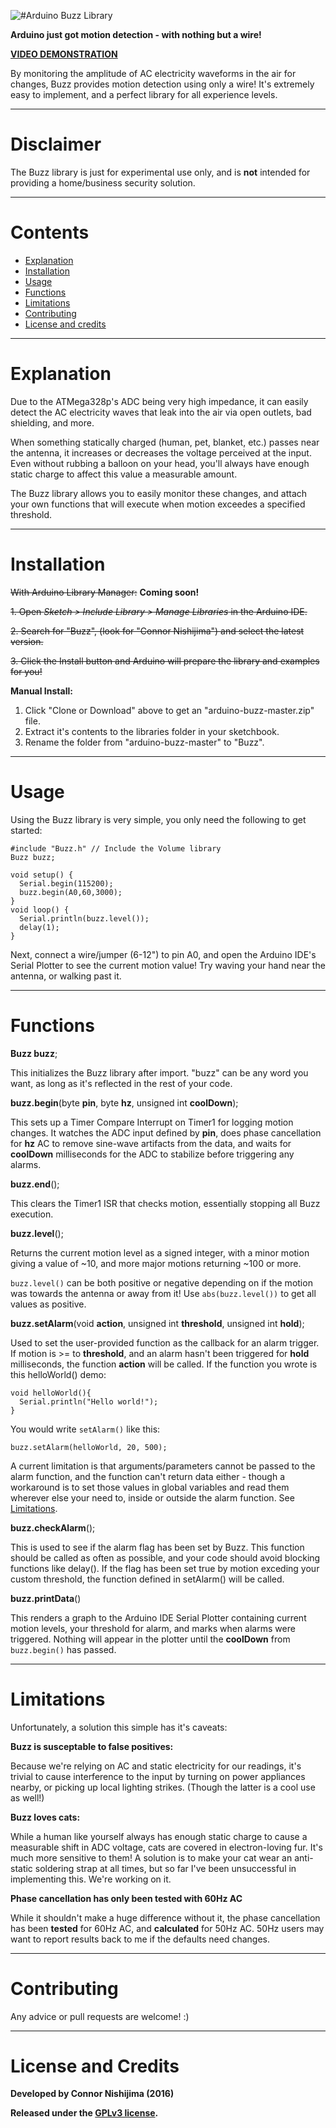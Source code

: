 ![#Arduino Buzz Library](http://i.imgur.com/1mIkcUy.jpg)

**Arduino just got motion detection - with nothing but a wire!**

**[VIDEO DEMONSTRATION](https://www.youtube.com/watch?v=4KjB-HMuUs4)**

By monitoring the amplitude of AC electricity waveforms in the air for changes, Buzz provides motion detection using only a wire! It's extremely easy to implement, and a perfect library for all experience levels.

----------
# Disclaimer

The Buzz library is just for experimental use only, and is **not** intended for providing a home/business security solution.

----------
# Contents
- [Explanation](#explanation)
- [Installation](#installation)
- [Usage](#usage)
- [Functions](#functions)
- [Limitations](#limitations)
- [Contributing](#contributing)
- [License and credits](#license-and-credits)

----------
# Explanation

Due to the ATMega328p's ADC being very high impedance, it can easily detect the AC electricity waves that leak into the air via open outlets, bad shielding, and more.

When something statically charged (human, pet, blanket, etc.) passes near the antenna, it increases or decreases the voltage perceived at the input. Even without rubbing a balloon on your head, you'll always have enough static charge to affect this value a measurable amount.

The Buzz library allows you to easily monitor these changes, and attach your own functions that will execute when motion exceedes a specified threshold.

----------
# Installation

~~With Arduino Library Manager:~~ **Coming soon!**

~~1. Open *Sketch > Include Library > Manage Libraries* in the Arduino IDE.~~

~~2. Search for "Buzz", (look for "Connor Nishijima") and select the latest version.~~

~~3. Click the Install button and Arduino will prepare the library and examples for you!~~

**Manual Install:**

1. Click "Clone or Download" above to get an "arduino-buzz-master.zip" file.
2. Extract it's contents to the libraries folder in your sketchbook.
3. Rename the folder from "arduino-buzz-master" to "Buzz".

----------
# Usage

Using the Buzz library is very simple, you only need the following to get started:

    #include "Buzz.h" // Include the Volume library
    Buzz buzz;

    void setup() {
      Serial.begin(115200);
      buzz.begin(A0,60,3000);
    }
    void loop() {
      Serial.println(buzz.level());
      delay(1);
    }

Next, connect a wire/jumper (6-12") to pin A0, and open the Arduino IDE's Serial Plotter to see the current motion value! Try waving your hand near the antenna, or walking past it.

----------
# Functions

**Buzz buzz**;

This initializes the Buzz library after import. "buzz" can be any word you want, as long as it's reflected in the rest of your code.

**buzz.begin**(byte **pin**, byte **hz**, unsigned int **coolDown**);

This sets up a Timer Compare Interrupt on Timer1 for logging motion changes. It watches the ADC input defined by **pin**, does phase cancellation for **hz** AC to remove sine-wave artifacts from the data, and waits for **coolDown** milliseconds for the ADC to stabilize before triggering any alarms.

**buzz.end**();

This clears the Timer1 ISR that checks motion, essentially stopping all Buzz execution.

**buzz.level**();

Returns the current motion level as a signed integer, with a minor motion giving a value of ~10, and more major motions returning ~100 or more.

`buzz.level()` can be both positive or negative depending on if the motion was towards the antenna or away from it! Use `abs(buzz.level())` to get all values as positive.

**buzz.setAlarm**(void **action**, unsigned int **threshold**, unsigned int **hold**);

Used to set the user-provided function as the callback for an alarm trigger. If motion is >= to **threshold**, and an alarm hasn't been triggered for **hold** milliseconds, the function **action** will be called. If the function you wrote is this helloWorld() demo:

	void helloWorld(){
      Serial.println("Hello world!");
    }

You would write `setAlarm()` like this:

	buzz.setAlarm(helloWorld, 20, 500);
    
A current limitation is that arguments/parameters cannot be passed to the alarm function, and the function can't return data either - though a workaround is to set those values in global variables and read them wherever else your need to, inside or outside the alarm function. See [Limitations](#limitations).

**buzz.checkAlarm**();

This is used to see if the alarm flag has been set by Buzz. This function should be called as often as possible, and your code should avoid blocking functions like delay(). If the flag has been set true by motion exceding your custom threshold, the function defined in setAlarm() will be called.

**buzz.printData**()

This renders a graph to the Arduino IDE Serial Plotter containing current motion levels, your threshold for alarm, and marks when alarms were triggered. Nothing will appear in the plotter until the **coolDown** from `buzz.begin()` has passed.

----------
# Limitations
Unfortunately, a solution this simple has it's caveats:

**Buzz is susceptable to false positives:**

Because we're relying on AC and static electricity for our readings, it's trivial to cause interference to the input by turning on power appliances nearby, or picking up local lighting strikes. (Though the latter is a cool use as well!)

**Buzz loves cats:**

While a human like yourself always has enough static charge to cause a measurable shift in ADC voltage, cats are covered in electron-loving fur. It's much more sensitive to them! A solution is to make your cat wear an anti-static soldering strap at all times, but so far I've been unsuccessful in implementing this. We're working on it.

**Phase cancellation has only been tested with 60Hz AC**

While it shouldn't make a huge difference without it, the phase cancellation has been **tested** for 60Hz AC, and **calculated** for 50Hz AC. 50Hz users may want to report results back to me if the defaults need changes.

----------
# Contributing
Any advice or pull requests are welcome! :)

----------
# License and Credits
**Developed by Connor Nishijima (2016)**

**Released under the [GPLv3 license](http://www.gnu.org/licenses/gpl-3.0.en.html).**
